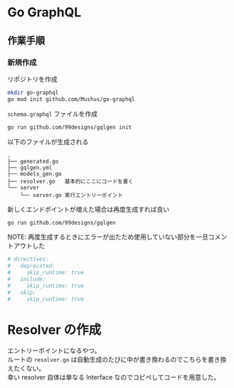 # Go GraphQL

## 作業手順

### 新規作成

リポジトリを作成

```bash
mkdir go-graphql
go mod init github.com/Mushus/go-graphql
```

`schema.graphql` ファイルを作成

```bash
go run github.com/99designs/gqlgen init
```

以下のファイルが生成される

```plain
.
├── generated.go
├── gqlgen.yml
├── models_gen.go
├── resolver.go   基本的にここにコードを書く
└── server
    └── server.go 実行エントリーポイント
```

新しくエンドポイントが増えた場合は再度生成すれば良い

```bash
go run github.com/99designs/gqlgen
```

NOTE: 再度生成するときにエラーが出たため使用していない部分を一旦コメントアウトした

```gqlgen.yaml
# directives:
#   deprecated:
#     skip_runtime: true
#   include:
#     skip_runtime: true
#   skip:
#     skip_runtime: true
```

# Resolver の作成

エントリーポイントになるやつ。  
ルートの `resolver.go` は自動生成のたびに中が書き換わるのでこちらを書き換えたくない。  
幸い resolver 自体は単なる Interface なのでコピペしてコードを用意した。
